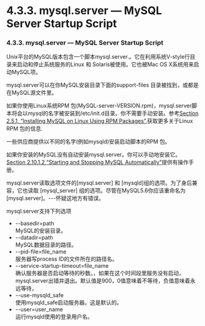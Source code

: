 # 4.3.3. mysql.server — MySQL Server Startup Script

### 4.3.3. mysql.server — MySQL Server Startup Script

Unix平台的MySQL版本包含一个脚本mysql.server.。它在利用系统V-style行目录来启动和停止系统服务的Linux 和 Solaris被使用。它也被Mac OS X系统用来启动MySQL项。

mysql.server可以在你MySQL安装目录下面的support-files 目录被找到，或都是在MySQL源文件里。

如果你使用Linux系统RPM 包(MySQL-server-VERSION.rpm)，mysql.server脚本将会以mysql的名字被安装到/etc/init.d目录。你不需要手动安装。参考[Section 2.5.1, “Installing MySQL on Linux Using RPM Packages”][02.05.01],获取更多关于Linux RPM 包的信息.

一些供应商提供以不同的名字(例如mysqld)安装启动脚本的RPM 包。

如果你安装的MySQL没有自动安装mysql.server。你可以手动地安装它。[Section 2.10.1.2,“Starting and Stopping MySQL Automatically”][02.10.01.02]提供有操作手册。

mysql.server读取选项文件的[mysql.server] 和 [mysqld]组的选项。为了身后兼容，它也读取 [mysql_server] 组的选项。尽管在MySQL5.6你应该重命名为[mysql.server]。---怀疑这地方有错误。

mysql.server支持下列选项

* --basedir=path  
MySQL的安装目录。
* --datadir=path  
MySQL数据目录的路径。
* --pid-file=file_name  
服务器写process ID的文件所在的路径名。
* --service-startup-timeout=file_name  
确认服务器是否启动等待的秒数。，如果在这个时间段里服务没有启动，mysql.server出错并退出。默认值是900，0值意味着不等待，负值意味着永远等待，
* --use-mysqld_safe  
使用mysqld_safe启动服务器。这是默认的。
* --user=user_name  
运行mysqld使用的登录用户名。

[02.05.01]:./Chapter_02/02.05.01_Installing_MySQL_on_Linux_Using_RPM_Packages.md
[02.10.01.02]:./Chapter_02/02.10.01.02_Starting_and_Stopping_MySQL_Automatically.md





















